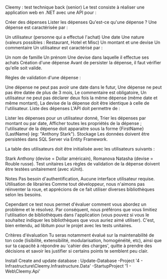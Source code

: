 Cleemy : test technique back (senior)
Le test consiste à réaliser une application web en .NET avec une API pour :

Créer des dépenses
Lister les dépenses
Qu'est-ce qu'une dépense ?
Une dépense est caractérisée par :

Un utilisateur (personne qui a effectué l'achat)
Une date
Une nature (valeurs possibles : Restaurant, Hotel et Misc)
Un montant et une devise
Un commentaire
Un utilisateur est caractérisé par :

Un nom de famille
Un prénom
Une devise dans laquelle il effectue ses achats
Création d'une dépense
Avant de persister la dépense, il faut vérifier qu'elle soit valide.

Règles de validation d'une dépense :

Une dépense ne peut pas avoir une date dans le futur,
Une dépense ne peut pas être datée de plus de 3 mois,
Le commentaire est obligatoire,
Un utilisateur ne peut pas déclarer deux fois la même dépense (même date et même montant),
La devise de la dépense doit être identique à celle de l'utilisateur.
Liste des dépenses
L'API doit permettre de :

Lister les dépenses pour un utilisateur donné,
Trier les dépenses par montant ou par date,
Afficher toutes les propriétés de la dépense ; l'utilisateur de la dépense doit apparaitre sous la forme {FirstName} {LastName} (eg: "Anthony Stark").
Stockage
Les données doivent être persistées dans SQL Server via Entity Framework.

La table des utilisateurs doit être initialisée avec les utilisateurs suivants :

Stark Anthony (devise = Dollar américain),
Romanova Natasha (devise = Rouble russe).
Test unitaires
Les règles de validation de la dépense doivent être testées unitairement (avec xUnit).

Notes
Pas besoin d'authentification,
Aucune interface utilisateur requise.
Utilisation de librairies
Comme tout développeur, nous n'aimons pas réinventer la roue, et apprécions de ce fait utiliser diverses bibliothèques selon les besoins.

Cependant ce test nous permet d'évaluer comment vous abordez un problème et le résolvez. Par conséquent, nous préférons que vous limitiez l'utilisation de bibliothèques dans l'application (vous pouvez si vous le souhaitez indiquer les bibliothèques que vous auriez aimé utiliser). C'est, bien entendu, ad libitum pour le projet avec les tests unitaires.

Critères d'évaluation
Tu seras notamment évalué sur la maintenabilité de ton code (lisibilité, extensibilité, modularisation, homogénéité, etc), ainsi que sur ta capacité à répondre au 'cahier des charges', quitte à prendre des décisions et savoir les justifier si certains points te semblent peu clair.



Install 
Create and update database : 
Update-Database -Project '4 - Infrastructure\Cleemy.Infrastructure.Data' -StartupProject '1 - Web\Cleemy.Api'
